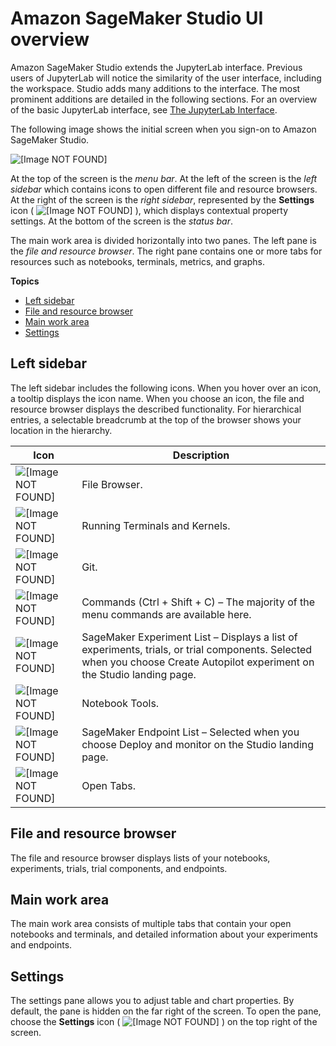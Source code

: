 # Amazon SageMaker Studio UI overview<a name="gs-studio-ui"></a>

Amazon SageMaker Studio extends the JupyterLab interface\. Previous users of JupyterLab will notice the similarity of the user interface, including the workspace\. Studio adds many additions to the interface\. The most prominent additions are detailed in the following sections\. For an overview of the basic JupyterLab interface, see [The JupyterLab Interface](https://jupyterlab.readthedocs.io/en/latest/user/interface.html)\.

The following image shows the initial screen when you sign\-on to Amazon SageMaker Studio\.

![\[Image NOT FOUND\]](http://docs.aws.amazon.com/sagemaker/latest/dg/images/studio/studio-landing.png)

At the top of the screen is the *menu bar*\. At the left of the screen is the *left sidebar* which contains icons to open different file and resource browsers\. At the right of the screen is the *right sidebar*, represented by the **Settings** icon \( ![\[Image NOT FOUND\]](http://docs.aws.amazon.com/sagemaker/latest/dg/images/icons/Settings_squid.png) \), which displays contextual property settings\. At the bottom of the screen is the *status bar*\.

The main work area is divided horizontally into two panes\. The left pane is the *file and resource browser*\. The right pane contains one or more tabs for resources such as notebooks, terminals, metrics, and graphs\.

**Topics**
+ [Left sidebar](#studio-ui-nav-bar)
+ [File and resource browser](#studio-ui-browser)
+ [Main work area](#studio-ui-work)
+ [Settings](#studio-ui-prefs)

## Left sidebar<a name="studio-ui-nav-bar"></a>

The left sidebar includes the following icons\. When you hover over an icon, a tooltip displays the icon name\. When you choose an icon, the file and resource browser displays the described functionality\. For hierarchical entries, a selectable breadcrumb at the top of the browser shows your location in the hierarchy\.


| Icon | Description | 
| --- | --- | 
|  ![\[Image NOT FOUND\]](http://docs.aws.amazon.com/sagemaker/latest/dg/images/icons/File_browser_squid@2x.png)  | File Browser\. | 
|  ![\[Image NOT FOUND\]](http://docs.aws.amazon.com/sagemaker/latest/dg/images/icons/Running_squid@2x.png)  | Running Terminals and Kernels\. | 
|  ![\[Image NOT FOUND\]](http://docs.aws.amazon.com/sagemaker/latest/dg/images/icons/Git_squid@2x.png)  | Git\. | 
|  ![\[Image NOT FOUND\]](http://docs.aws.amazon.com/sagemaker/latest/dg/images/icons/Commands_squid@2x.png)  | Commands \(Ctrl \+ Shift \+ C\) – The majority of the menu commands are available here\. | 
|  ![\[Image NOT FOUND\]](http://docs.aws.amazon.com/sagemaker/latest/dg/images/icons/Experiment_list_squid@2x.png)  | SageMaker Experiment List – Displays a list of experiments, trials, or trial components\. Selected when you choose Create Autopilot experiment on the Studio landing page\. | 
|  ![\[Image NOT FOUND\]](http://docs.aws.amazon.com/sagemaker/latest/dg/images/icons/Notebook_tools_squid@2x.png)  | Notebook Tools\. | 
|  ![\[Image NOT FOUND\]](http://docs.aws.amazon.com/sagemaker/latest/dg/images/icons/Endpoint_squid@2x.png)  | SageMaker Endpoint List – Selected when you choose Deploy and monitor on the Studio landing page\. | 
|  ![\[Image NOT FOUND\]](http://docs.aws.amazon.com/sagemaker/latest/dg/images/icons/Open_tabs_squid@2x.png)  | Open Tabs\. | 

## File and resource browser<a name="studio-ui-browser"></a>

The file and resource browser displays lists of your notebooks, experiments, trials, trial components, and endpoints\.

## Main work area<a name="studio-ui-work"></a>

The main work area consists of multiple tabs that contain your open notebooks and terminals, and detailed information about your experiments and endpoints\.

## Settings<a name="studio-ui-prefs"></a>

The settings pane allows you to adjust table and chart properties\. By default, the pane is hidden on the far right of the screen\. To open the pane, choose the **Settings** icon \( ![\[Image NOT FOUND\]](http://docs.aws.amazon.com/sagemaker/latest/dg/images/icons/Settings_squid.png) \) on the top right of the screen\.